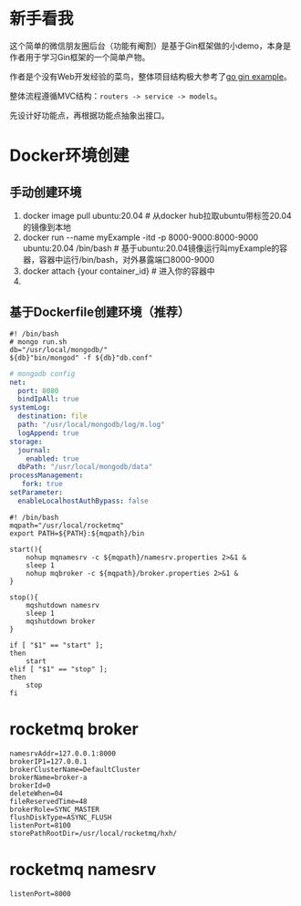 # 新手看我

这个简单的微信朋友圈后台（功能有阉割）是基于Gin框架做的小demo，本身是作者用于学习Gin框架的一个简单产物。

作者是个没有Web开发经验的菜鸟，整体项目结构极大参考了[go gin example](https://github.com/EDDYCJY/go-gin-example/blob/master/README_ZH.md)。

整体流程遵循MVC结构：`routers -> service -> models`。

先设计好功能点，再根据功能点抽象出接口。


# Docker环境创建

## 手动创建环境

1. docker image pull ubuntu:20.04   # 从docker hub拉取ubuntu带标签20.04的镜像到本地
2. docker run --name myExample -itd -p 8000-9000:8000-9000 ubuntu:20.04 /bin/bash   # 基于ubuntu:20.04镜像运行叫myExample的容器，容器中运行/bin/bash，对外暴露端口8000-9000
3. docker attach {your container_id}    # 进入你的容器中
4. 


## 基于Dockerfile创建环境（推荐）




```shell
#! /bin/bash
# mongo run.sh
db="/usr/local/mongodb/"
${db}"bin/mongod" -f ${db}"db.conf"
```

```yaml
# mongodb config
net:
  port: 8080
  bindIpAll: true
systemLog:
  destination: file
  path: "/usr/local/mongodb/log/m.log"
  logAppend: true
storage:
  journal:
    enabled: true
  dbPath: "/usr/local/mongodb/data"
processManagement:
   fork: true
setParameter:
  enableLocalhostAuthBypass: false
```

```shell
#! /bin/bash
mqpath="/usr/local/rocketmq"
export PATH=${PATH}:${mqpath}/bin

start(){
    nohup mqnamesrv -c ${mqpath}/namesrv.properties 2>&1 &
    sleep 1
    nohup mqbroker -c ${mqpath}/broker.properties 2>&1 &
}

stop(){
    mqshutdown namesrv
    sleep 1
    mqshutdown broker
}

if [ "$1" == "start" ];
then
    start
elif [ "$1" == "stop" ];
then
    stop
fi
```

# rocketmq broker
```
namesrvAddr=127.0.0.1:8000
brokerIP1=127.0.0.1
brokerClusterName=DefaultCluster
brokerName=broker-a
brokerId=0
deleteWhen=04
fileReservedTime=48
brokerRole=SYNC_MASTER
flushDiskType=ASYNC_FLUSH
listenPort=8100
storePathRootDir=/usr/local/rocketmq/hxh/
```
# rocketmq namesrv
```
listenPort=8000
```
